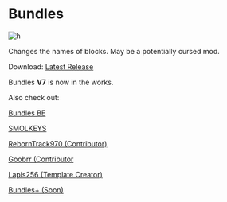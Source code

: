 # Bundles

![h](https://github.com/SMOLKEYS/bundles/blob/master/PicsArt_01-09-03.19.58.jpg)

Changes the names of blocks.
May be a potentially cursed mod.


Download:
[Latest Release](https://github.com/SMOLKEYS/bundles/releases/tag/v7)


Bundles **V7** is now in the works.


Also check out: 

[Bundles BE](https://github.com/SMOLKEYS/bundles/tree/bleedingedge)

[SMOLKEYS](https://github.com/SMOLKEYS)

[RebornTrack970 (Contributor)](https://github.com/RebornTrack970)

[Goobrr (Contributor](https://github.com/Goobrr)

[Lapis256 (Template Creator)](https://github.com/Lapis256)

[Bundles+ (Soon)](https://github.com/SMOLKEYS/bundles-plus)
